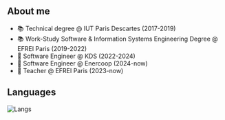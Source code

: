 ## About me

- 📚 Technical degree @ IUT Paris Descartes (2017-2019)
- 📚 Work-Study Software & Information Systems Engineering Degree @ EFREI Paris (2019-2022)
- 💼 Software Engineer @ KDS (2022-2024)
- 💼 Software Engineer @ Enercoop (2024-now)
- 📐 Teacher @ EFREI Paris (2023-now)

## Languages 

![Langs](https://github-readme-stats.vercel.app/api/top-langs/?username=Ombrelin&layout=compact&langs_count=20&theme=dark)
